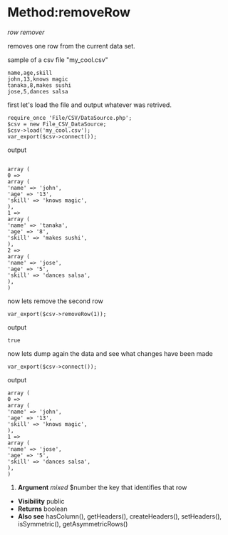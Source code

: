 # Method:removeRow #

_row remover_

removes one row from the current data set.

sample of a csv file "my\_cool.csv"



```
name,age,skill
john,13,knows magic
tanaka,8,makes sushi
jose,5,dances salsa
```


first let's load the file and output whatever was retrived.



```
require_once 'File/CSV/DataSource.php';
$csv = new File_CSV_DataSource;
$csv->load('my_cool.csv');
var_export($csv->connect());
```


output



```

array (
0 =>
array (
'name' => 'john',
'age' => '13',
'skill' => 'knows magic',
),
1 =>
array (
'name' => 'tanaka',
'age' => '8',
'skill' => 'makes sushi',
),
2 =>
array (
'name' => 'jose',
'age' => '5',
'skill' => 'dances salsa',
),
)
```


now lets remove the second row



```
var_export($csv->removeRow(1));
```


output



```
true
```


now lets dump again the data and see what changes have been
made



```
var_export($csv->connect());
```


output



```
array (
0 =>
array (
'name' => 'john',
'age' => '13',
'skill' => 'knows magic',
),
1 =>
array (
'name' => 'jose',
'age' => '5',
'skill' => 'dances salsa',
),
)
```


  1. **Argument** _mixed_  $number the key that identifies that row

  * **Visibility**  public
  * **Returns** boolean
  * **Also see** hasColumn(), getHeaders(), createHeaders(), setHeaders(),
isSymmetric(), getAsymmetricRows()
